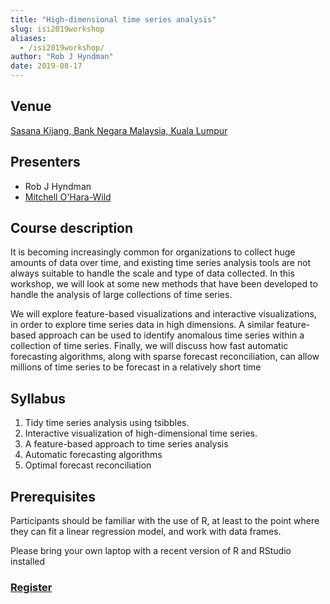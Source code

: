 ```yaml
---
title: "High-dimensional time series analysis"
slug: isi2019workshop
aliases:
  - /isi2019workshop/
author: "Rob J Hyndman"
date: 2019-08-17
---
```


## Venue

[Sasana Kijang, Bank Negara Malaysia, Kuala Lumpur](http://bit.ly/2DJ3Wit)

## Presenters

 * Rob J Hyndman
 * [Mitchell O'Hara-Wild](https://mitchelloharawild.com)

## Course description

It is becoming increasingly common for organizations to collect huge amounts of data over time, and existing time series analysis tools are not always suitable to handle the scale and type of data collected. In this workshop, we will look at some new methods that have been developed to handle the analysis of large collections of time series.

We will explore feature-based visualizations and interactive visualizations, in order to explore time series data in high dimensions. A similar feature-based approach can be used to identify anomalous time series within a collection of time series. Finally, we  will discuss how fast automatic forecasting algorithms, along with sparse forecast reconciliation, can allow millions of time series to be forecast in a relatively short time

## Syllabus

1. Tidy time series analysis using tsibbles.
2. Interactive visualization of high-dimensional time series.
3. A feature-based approach to time series analysis
4. Automatic forecasting algorithms
5. Optimal forecast reconciliation


## Prerequisites

Participants should be familiar with the use of R, at least to the point where they can fit a linear regression model, and work with data frames.

Please bring your own laptop with a recent version of R and RStudio installed

### [Register](http://www.isi2019.org/short-courses/)
